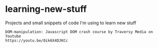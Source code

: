 # learning-new-stuff
 Projects and small snippets of code I'm using to learn new stuff

    DOM-manipulation: Javascript DOM crash course by Traversy Media on Youtube
    https://youtu.be/0ik6X4DJKCc